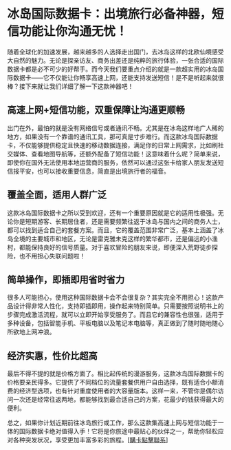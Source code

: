 # 冰岛国际数据卡：出境旅行必备神器，短信功能让你沟通无忧！

随着全球化的加速发展，越来越多的人选择走出国门，去冰岛这样的北欧仙境感受大自然的魅力。无论是探亲访友、商务出差还是纯粹的旅行体验，一张合适的国际数据卡都是必不可少的好帮手。而今天我们要重点介绍的就是一款超实用的冰岛国际数据卡——它不仅能让你畅享高速上网，还能支持发送短信！是不是听起来就很棒？接下来就让我们详细了解一下这款神器吧！

## 高速上网+短信功能，双重保障让沟通更顺畅

出门在外，最怕的就是没有网络信号或者通讯不畅。尤其是在冰岛这样地广人稀的地方，如果没有一个靠谱的通讯工具，那可真是寸步难行。而这款冰岛国际数据卡，不仅能够提供稳定且快速的移动数据连接，满足你的日常上网需求，比如刷社交媒体、查看地图导航等，还额外配备了短信功能！这意味着什么呢？简单来说，即使你在国外无法使用本地运营商的服务，依然可以通过这张卡给家人朋友发送短信报平安，也可以接收重要信息，简直是出境旅行者的福音。

## 覆盖全面，适用人群广泛

这款冰岛国际数据卡之所以受到欢迎，还有一个重要原因就是它的适用性极强。无论你是短期游客、长期居住者，还是需要频繁往返于冰岛与国内之间的商务人士，都可以找到适合自己的套餐方案。而且，它的覆盖范围非常广泛，基本上涵盖了冰岛全境的主要城市和地区，无论是雷克雅未克这样的繁华都市，还是偏远的小渔村，都能保持良好的信号质量。对于喜欢冒险的朋友来说，即便深入荒野徒步探险，也不用担心失联问题啦！

## 简单操作，即插即用省时省力

很多人可能担心，使用这种国际数据卡会不会很复杂？其实完全不用担心！这款产品设计得非常人性化，支持即插即用，操作起来特别简单。只需要按照说明书上的步骤完成激活流程，就可以立即开始享受服务了。而且它的兼容性也很强，适用于多种设备，包括智能手机、平板电脑以及笔记本电脑等，真正做到了随时随地随心所欲地上网冲浪。

## 经济实惠，性价比超高

最后不得不提的就是价格方面了。相比起传统的漫游服务，这款冰岛国际数据卡的价格要亲民得多。它提供了不同档位的流量套餐供用户自由选择，既有适合小额消费的经济型选项，也有针对重度使用者的大容量版本。这样一来，不管你是偶尔访问一次还是经常往返两地，都能够找到最合适自己的方案，花最少的钱获得最大的便利。

总之，如果你计划近期前往冰岛旅行或工作，那么这款集高速上网与短信功能于一体的国际数据卡绝对值得入手！它将是你旅途中最贴心的伙伴之一，帮助你轻松应对各种突发状况，享受更加丰富多彩的旅程。[[購卡點擊聯系](https://t.me/s/esim1088)]